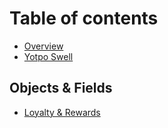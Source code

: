 # Table of contents

* [Overview](README.md)
* [Yotpo Swell](yotpo-swell.md)

## Objects & Fields <a id="objects-fields"></a>

* [Loyalty & Rewards](https://docs.developers.zaius.com/core-concepts/use-cases/loyalty-and-rewards)

